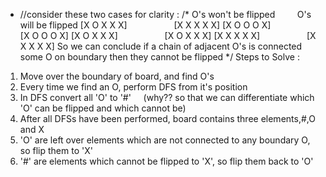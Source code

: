 * //consider these two cases for clarity :
/*
O's won't be flipped          O's will be flipped
[X O X X X]                   [X X X X X]
[X O O O X]                   [X O O O X]
[X O X X X]                   [X O X X X]
[X X X X X]                   [X X X X X]
So we can conclude if a chain of adjacent O's is connected some O on boundary then they cannot be flipped
*/
Steps to Solve :
1. Move over the boundary of board, and find O's
2. Every time we find an O, perform DFS from it's position
3. In DFS convert all 'O' to '#'      (why?? so that we can differentiate which 'O' can be flipped and which cannot be)
4. After all DFSs have been performed, board contains three elements,#,O and X
5. 'O' are left over elements which are not connected to any boundary O, so flip them to 'X'
6. '#' are elements which cannot be flipped to 'X', so flip them back to 'O'